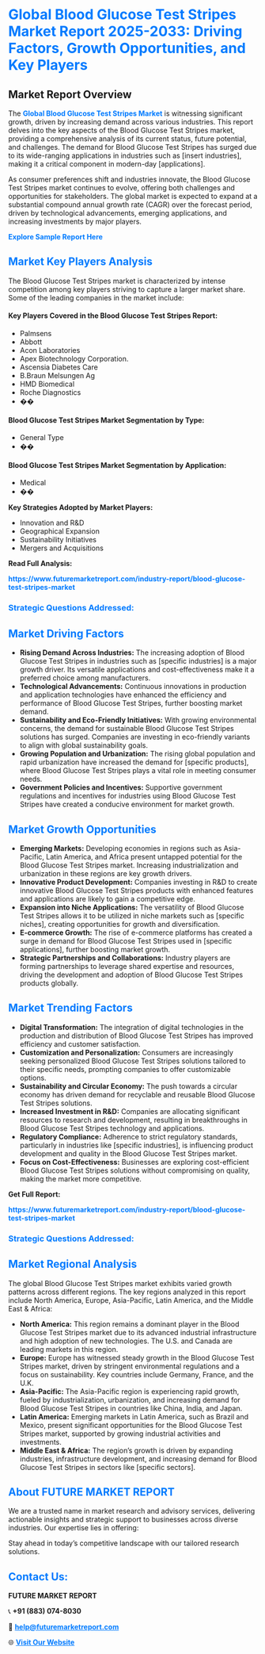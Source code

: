 <h1 style="color: #007BFF;">Global Blood Glucose Test Stripes Market Report 2025-2033: Driving Factors, Growth Opportunities, and Key Players</h1>

<section id="overview">
<h2>Market Report Overview</h2>
<p>The <a href="https://www.futuremarketreport.com/industry-report/blood-glucose-test-stripes-market" style="color: #007BFF; text-decoration: none;"><strong>Global Blood Glucose Test Stripes Market</strong></a> is witnessing significant growth, driven by increasing demand across various industries. This report delves into the key aspects of the Blood Glucose Test Stripes market, providing a comprehensive analysis of its current status, future potential, and challenges. The demand for Blood Glucose Test Stripes has surged due to its wide-ranging applications in industries such as [insert industries], making it a critical component in modern-day [applications].</p>
<p>As consumer preferences shift and industries innovate, the Blood Glucose Test Stripes market continues to evolve, offering both challenges and opportunities for stakeholders. The global market is expected to expand at a substantial compound annual growth rate (CAGR) over the forecast period, driven by technological advancements, emerging applications, and increasing investments by major players.</p>
</section>

<section id="overview">
<p><a href="https://www.futuremarketreport.com/request-sample/reportId=113605" style="color: #007BFF; text-decoration: none;"><strong>Explore Sample Report Here</strong></a></p>
</section>

<section id="key-players">
<h2 style="color: #007BFF;">Market Key Players Analysis</h2>
<p>The Blood Glucose Test Stripes market is characterized by intense competition among key players striving to capture a larger market share. Some of the leading companies in the market include:</p>
<h4>Key Players Covered in the Blood Glucose Test Stripes Report:</h4>
<ul><li>Palmsens</li><li>Abbott</li><li>Acon Laboratories</li><li>Apex Biotechnology Corporation.</li><li>Ascensia Diabetes Care</li><li>B.Braun Melsungen Ag</li><li>HMD Biomedical</li><li>Roche Diagnostics</li><li>��</li></ul>
<h4>Blood Glucose Test Stripes Market Segmentation by Type:</h4>
<ul><li>General Type</li><li>��</li></ul>

<h4>Blood Glucose Test Stripes Market Segmentation by Application:</h4>
<ul><li>Medical</li><li>��</li></ul>
<p><strong>Key Strategies Adopted by Market Players:</strong></p>
<ul>
<li>Innovation and R&D</li>
<li>Geographical Expansion</li>
<li>Sustainability Initiatives</li>
<li>Mergers and Acquisitions</li>
</ul>
</section>

<section>
<p><strong>Read Full Analysis: </strong></p><a href="https://www.futuremarketreport.com/industry-report/blood-glucose-test-stripes-market" style="color: #007BFF; text-decoration: none;"><strong>https://www.futuremarketreport.com/industry-report/blood-glucose-test-stripes-market</strong></a>
<h3 style="color: #007BFF;">Strategic Questions Addressed:</h3>
</section>

<section id="driving-factors">
<h2 style="color: #007BFF;">Market Driving Factors</h2>
<ul>
<li><strong>Rising Demand Across Industries:</strong> The increasing adoption of Blood Glucose Test Stripes in industries such as [specific industries] is a major growth driver. Its versatile applications and cost-effectiveness make it a preferred choice among manufacturers.</li>
<li><strong>Technological Advancements:</strong> Continuous innovations in production and application technologies have enhanced the efficiency and performance of Blood Glucose Test Stripes, further boosting market demand.</li>
<li><strong>Sustainability and Eco-Friendly Initiatives:</strong> With growing environmental concerns, the demand for sustainable Blood Glucose Test Stripes solutions has surged. Companies are investing in eco-friendly variants to align with global sustainability goals.</li>
<li><strong>Growing Population and Urbanization:</strong> The rising global population and rapid urbanization have increased the demand for [specific products], where Blood Glucose Test Stripes plays a vital role in meeting consumer needs.</li>
<li><strong>Government Policies and Incentives:</strong> Supportive government regulations and incentives for industries using Blood Glucose Test Stripes have created a conducive environment for market growth.</li>
</ul>
</section>

<section id="growth-opportunities">
<h2 style="color: #007BFF;">Market Growth Opportunities</h2>
<ul>
<li><strong>Emerging Markets:</strong> Developing economies in regions such as Asia-Pacific, Latin America, and Africa present untapped potential for the Blood Glucose Test Stripes market. Increasing industrialization and urbanization in these regions are key growth drivers.</li>
<li><strong>Innovative Product Development:</strong> Companies investing in R&D to create innovative Blood Glucose Test Stripes products with enhanced features and applications are likely to gain a competitive edge.</li>
<li><strong>Expansion into Niche Applications:</strong> The versatility of Blood Glucose Test Stripes allows it to be utilized in niche markets such as [specific niches], creating opportunities for growth and diversification.</li>
<li><strong>E-commerce Growth:</strong> The rise of e-commerce platforms has created a surge in demand for Blood Glucose Test Stripes used in [specific applications], further boosting market growth.</li>
<li><strong>Strategic Partnerships and Collaborations:</strong> Industry players are forming partnerships to leverage shared expertise and resources, driving the development and adoption of Blood Glucose Test Stripes products globally.</li>
</ul>
</section>

<section id="trending-factors">
<h2 style="color: #007BFF;">Market Trending Factors</h2>
<ul>
<li><strong>Digital Transformation:</strong> The integration of digital technologies in the production and distribution of Blood Glucose Test Stripes has improved efficiency and customer satisfaction.</li>
<li><strong>Customization and Personalization:</strong> Consumers are increasingly seeking personalized Blood Glucose Test Stripes solutions tailored to their specific needs, prompting companies to offer customizable options.</li>
<li><strong>Sustainability and Circular Economy:</strong> The push towards a circular economy has driven demand for recyclable and reusable Blood Glucose Test Stripes solutions.</li>
<li><strong>Increased Investment in R&D:</strong> Companies are allocating significant resources to research and development, resulting in breakthroughs in Blood Glucose Test Stripes technology and applications.</li>
<li><strong>Regulatory Compliance:</strong> Adherence to strict regulatory standards, particularly in industries like [specific industries], is influencing product development and quality in the Blood Glucose Test Stripes market.</li>
<li><strong>Focus on Cost-Effectiveness:</strong> Businesses are exploring cost-efficient Blood Glucose Test Stripes solutions without compromising on quality, making the market more competitive.</li>
</ul>
</section>

<section>
<p><strong>Get Full Report: </strong></p><a href="https://www.futuremarketreport.com/industry-report/blood-glucose-test-stripes-market" style="color: #007BFF; text-decoration: none;"><strong>https://www.futuremarketreport.com/industry-report/blood-glucose-test-stripes-market</strong></a>
<h3 style="color: #007BFF;">Strategic Questions Addressed:</h3>
</section>


<section id="regional-analysis">
<h2 style="color: #007BFF;">Market Regional Analysis</h2>
<p>The global Blood Glucose Test Stripes market exhibits varied growth patterns across different regions. The key regions analyzed in this report include North America, Europe, Asia-Pacific, Latin America, and the Middle East & Africa:</p>
<ul>
<li><strong>North America:</strong> This region remains a dominant player in the Blood Glucose Test Stripes market due to its advanced industrial infrastructure and high adoption of new technologies. The U.S. and Canada are leading markets in this region.</li>
<li><strong>Europe:</strong> Europe has witnessed steady growth in the Blood Glucose Test Stripes market, driven by stringent environmental regulations and a focus on sustainability. Key countries include Germany, France, and the U.K.</li>
<li><strong>Asia-Pacific:</strong> The Asia-Pacific region is experiencing rapid growth, fueled by industrialization, urbanization, and increasing demand for Blood Glucose Test Stripes in countries like China, India, and Japan.</li>
<li><strong>Latin America:</strong> Emerging markets in Latin America, such as Brazil and Mexico, present significant opportunities for the Blood Glucose Test Stripes market, supported by growing industrial activities and investments.</li>
<li><strong>Middle East & Africa:</strong> The region’s growth is driven by expanding industries, infrastructure development, and increasing demand for Blood Glucose Test Stripes in sectors like [specific sectors].</li>
</ul>
</section>

<footer>
<h2 style="color: #007BFF;">About FUTURE MARKET REPORT</h2>
<p>We are a trusted name in market research and advisory services, delivering actionable insights and strategic support to businesses across diverse industries. Our expertise lies in offering:</p>

<p>Stay ahead in today’s competitive landscape with our tailored research solutions.</p>

<h2 style="color: #007BFF;">Contact Us:</h2>
<p><strong>FUTURE MARKET REPORT</strong></p>
<p>📞 <strong>+91 (883) 074-8030</strong></p>
<p>📧 <strong><a href="mailto:help@futuremarketreport.com" style="color: #007BFF;">help@futuremarketreport.com</a></strong></p>
<p>🌐 <strong><a href="https://www.futuremarketreport.com/" style="color: #007BFF;">Visit Our Website</a></strong></p>
</footer>
